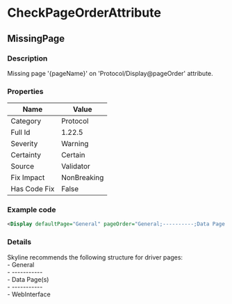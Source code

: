﻿---  
uid: Validator_1_22_5  
---

# CheckPageOrderAttribute

## MissingPage

### Description

Missing page '{pageName}' on 'Protocol\/Display@pageOrder' attribute.

### Properties

| Name         | Value       |
| ------------ | ----------- |
| Category     | Protocol    |
| Full Id      | 1.22.5      |
| Severity     | Warning     |
| Certainty    | Certain     |
| Source       | Validator   |
| Fix Impact   | NonBreaking |
| Has Code Fix | False       |

### Example code

```xml
<Display defaultPage="General" pageOrder="General;----------;Data Page 1;Data Page 2;----------;WebInterface#http://[Polling Ip]/" />
```

### Details

Skyline recommends the following structure for driver pages:  
\- General  
\- \-\-\-\-\-\-\-\-\-\-\-  
\- Data Page(s)  
\- \-\-\-\-\-\-\-\-\-\-\-  
\- WebInterface
